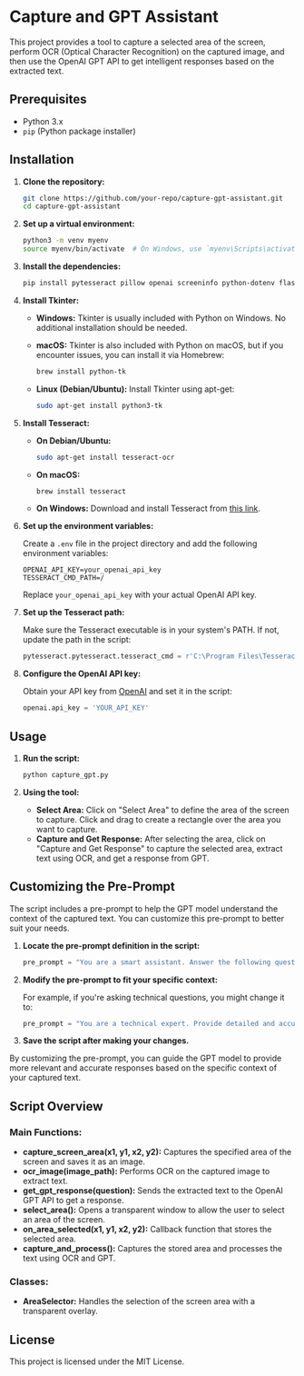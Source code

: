 # Capture and GPT Assistant

This project provides a tool to capture a selected area of the screen, perform OCR (Optical Character Recognition) on the captured image, and then use the OpenAI GPT API to get intelligent responses based on the extracted text.

## Prerequisites

- Python 3.x
- `pip` (Python package installer)

## Installation

1. **Clone the repository:**

   ```bash
   git clone https://github.com/your-repo/capture-gpt-assistant.git
   cd capture-gpt-assistant
   ```

2. **Set up a virtual environment:**

   ```bash
   python3 -m venv myenv
   source myenv/bin/activate  # On Windows, use `myenv\Scripts\activate`
   ```

3. **Install the dependencies:**

   ```bash
   pip install pytesseract pillow openai screeninfo python-dotenv flask
   ```

4. **Install Tkinter:**

   - **Windows:**
     Tkinter is usually included with Python on Windows. No additional installation should be needed.

   - **macOS:**
     Tkinter is also included with Python on macOS, but if you encounter issues, you can install it via Homebrew:
     ```bash
     brew install python-tk
     ```

   - **Linux (Debian/Ubuntu):**
     Install Tkinter using apt-get:
     ```bash
     sudo apt-get install python3-tk
     ```

5. **Install Tesseract:**

   - **On Debian/Ubuntu:**

     ```bash
     sudo apt-get install tesseract-ocr
     ```

   - **On macOS:**

     ```bash
     brew install tesseract
     ```

   - **On Windows:**
     Download and install Tesseract from [this link](https://github.com/tesseract-ocr/tesseract).

6. **Set up the environment variables:**

    Create a `.env` file in the project directory and add the following environment variables:
    
    ```plaintext
    OPENAI_API_KEY=your_openai_api_key
    TESSERACT_CMD_PATH=/
    ```
    
     Replace `your_openai_api_key` with your actual OpenAI API key.

7. **Set up the Tesseract path:**

   Make sure the Tesseract executable is in your system's PATH. If not, update the path in the script:

   ```python
   pytesseract.pytesseract.tesseract_cmd = r'C:\Program Files\Tesseract-OCR\tesseract.exe'  # Update if necessary
   ```

8. **Configure the OpenAI API key:**

   Obtain your API key from [OpenAI](https://platform.openai.com/account/api-keys) and set it in the script:

   ```python
   openai.api_key = 'YOUR_API_KEY'
   ```

## Usage

1. **Run the script:**

   ```bash
   python capture_gpt.py
   ```

2. **Using the tool:**

   - **Select Area:** Click on "Select Area" to define the area of the screen to capture. Click and drag to create a rectangle over the area you want to capture.
   - **Capture and Get Response:** After selecting the area, click on "Capture and Get Response" to capture the selected area, extract text using OCR, and get a response from GPT.

## Customizing the Pre-Prompt

The script includes a pre-prompt to help the GPT model understand the context of the captured text. You can customize this pre-prompt to better suit your needs.

1. **Locate the pre-prompt definition in the script:**

   ```python
   pre_prompt = "You are a smart assistant. Answer the following questions clearly and concisely:\n\n"
   ```

2. **Modify the pre-prompt to fit your specific context:**

   For example, if you're asking technical questions, you might change it to:

   ```python
   pre_prompt = "You are a technical expert. Provide detailed and accurate answers to the following questions:\n\n"
   ```

3. **Save the script after making your changes.**

By customizing the pre-prompt, you can guide the GPT model to provide more relevant and accurate responses based on the specific context of your captured text.

## Script Overview

### Main Functions:

- **capture_screen_area(x1, y1, x2, y2):** Captures the specified area of the screen and saves it as an image.
- **ocr_image(image_path):** Performs OCR on the captured image to extract text.
- **get_gpt_response(question):** Sends the extracted text to the OpenAI GPT API to get a response.
- **select_area():** Opens a transparent window to allow the user to select an area of the screen.
- **on_area_selected(x1, y1, x2, y2):** Callback function that stores the selected area.
- **capture_and_process():** Captures the stored area and processes the text using OCR and GPT.

### Classes:

- **AreaSelector:** Handles the selection of the screen area with a transparent overlay.

## License

This project is licensed under the MIT License.
